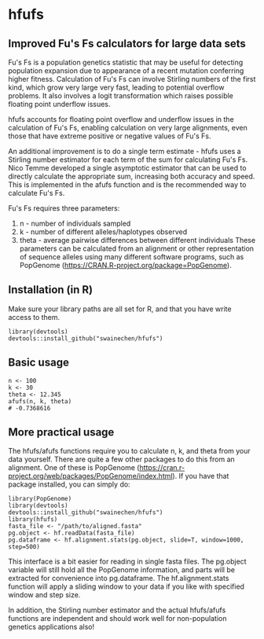 # hfufs
## Improved Fu's Fs calculators for large data sets

Fu's Fs is a population genetics statistic that may be useful for detecting population expansion due to appearance of a recent mutation conferring higher fitness.
Calculation of Fu's Fs can involve Stirling numbers of the first kind, which grow very large very fast, leading to potential overflow problems. It also involves a logit transformation which raises possible floating point underflow issues.

hfufs accounts for floating point overflow and underflow issues in the calculation of Fu's Fs, enabling calculation on very large alignments, even those that have extreme positive or negative values of Fu's Fs.

An additional improvement is to do a single term estimate - hfufs uses a Stirling number estimator for each term of the sum for calculating Fu's Fs. Nico Temme developed a single asymptotic estimator that can be used to directly calculate the appropriate sum, increasing both accuracy and speed. This is implemented in the afufs function and is the recommended way to calculate Fu's Fs.

Fu's Fs requires three parameters:
1. n - number of individuals sampled
2. k - number of different alleles/haplotypes observed
3. theta - average pairwise differences between different individuals
These parameters can be calculated from an alignment or other representation of sequence alleles using many different software programs, such as PopGenome (https://CRAN.R-project.org/package=PopGenome).

## Installation (in R)
Make sure your library paths are all set for R, and that you have write access to them.
```
library(devtools)
devtools::install_github("swainechen/hfufs")
```
## Basic usage
```
n <- 100
k <- 30
theta <- 12.345
afufs(n, k, theta)
# -0.7368616
```

## More practical usage
The hfufs/afufs functions require you to calculate n, k, and theta from your data yourself. There are quite a few other packages to do this from an alignment. One of these is PopGenome (https://cran.r-project.org/web/packages/PopGenome/index.html). If you have that package installed, you can simply do:
```
library(PopGenome)
library(devtools)
devtools::install_github("swainechen/hfufs")
library(hfufs)
fasta_file <- "/path/to/aligned.fasta"
pg.object <- hf.readData(fasta_file)
pg.dataframe <- hf.alignment.stats(pg.object, slide=T, window=1000, step=500)
```
This interface is a bit easier for reading in single fasta files. The pg.object variable will still hold all the PopGenome information, and parts will be extracted for convenience into pg.dataframe. The hf.alignment.stats function will apply a sliding window to your data if you like with specified window and step size.

In addition, the Stirling number estimator and the actual hfufs/afufs functions are independent and should work well for non-population genetics applications also!
